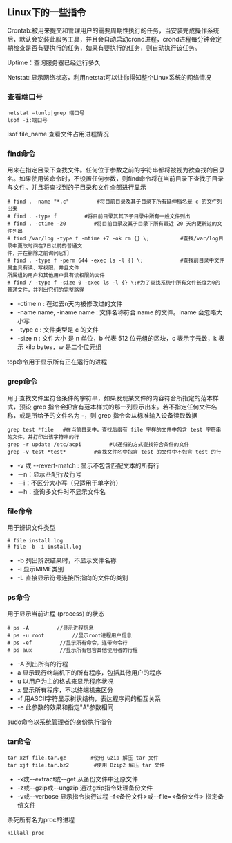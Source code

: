 ## Linux下的一些指令

Crontab:被用来提交和管理用户的需要周期性执行的任务，当安装完成操作系统后，默认会安装此服务工具，并且会自动启动crond进程，crond进程每分钟会定期检查是否有要执行的任务，如果有要执行的任务，则自动执行该任务。

Uptime：查询服务器已经运行多久

Netstat: 显示网络状态，利用netstat可以让你得知整个Linux系统的网络情况

### 查看端口号

```
netstat –tunlp|grep 端口号
lsof -i:端口号
```

lsof file_name 查看文件占用进程情况

### find命令

用来在指定目录下查找文件。任何位于参数之前的字符串都将被视为欲查找的目录名。如果使用该命令时，不设置任何参数，则find命令将在当前目录下查找子目录与文件。并且将查找到的子目录和文件全部进行显示

```
# find . -name "*.c"         #将目前目录及其子目录下所有延伸档名是 c 的文件列出来
# find . -type f         #将目前目录其其下子目录中所有一般文件列出
# find . -ctime -20         #将目前目录及其子目录下所有最近 20 天内更新过的文件列出
# find /var/log -type f -mtime +7 -ok rm {} \;			#查找/var/log目录中更改时间在7日以前的普通文														 件，并在删除之前询问它们
# find . -type f -perm 644 -exec ls -l {} \;			#查找前目录中文件属主具有读、写权限，并且文件														所属组的用户和其他用户具有读权限的文件
# find / -type f -size 0 -exec ls -l {} \;#为了查找系统中所有文件长度为0的普通文件，并列出它们的完整路径
```

- -ctime n : 在过去n天内被修改过的文件
- -name name, -iname name : 文件名称符合 name 的文件。iname 会忽略大小写
- -type c : 文件类型是 c 的文件
- -size n : 文件大小 是 n 单位，b 代表 512 位元组的区块，c 表示字元数，k 表示 kilo bytes，w 是二个位元组

top命令用于显示所有正在运行的进程

### grep命令

用于查找文件里符合条件的字符串，如果发现某文件的内容符合所指定的范本样式，预设 grep 指令会把含有范本样式的那一列显示出来。若不指定任何文件名称，或是所给予的文件名为 **-**，则 grep 指令会从标准输入设备读取数据

```
grep test *file   #在当前目录中，查找后缀有 file 字样的文件中包含 test 字符串的文件，并打印出该字符串的行
grep -r update /etc/acpi         #以递归的方式查找符合条件的文件
grep -v test *test*         #查找文件名中包含 test 的文件中不包含 test 的行
```

- -v 或 --revert-match : 显示不包含匹配文本的所有行
- －n：显示匹配行及行号
- －i：不区分大小写（只适用于单字符）
- －h：查询多文件时不显示文件名

### file命令

用于辨识文件类型

```
# file install.log
# file -b -i install.log
```

- -b 列出辨识结果时，不显示文件名称
- -i 显示MIME类别
- -L  直接显示符号连接所指向的文件的类别

### ps命令

用于显示当前进程 (process) 的状态

```
# ps -A         //显示进程信息
# ps -u root         //显示root进程用户信息
# ps -ef         //显示所有命令，连带命令行
# ps aux         //显示所有包含其他使用者的行程
```

- -A 列出所有的行程
- a 显示现行终端机下的所有程序，包括其他用户的程序
- u 以用户为主的格式来显示程序状况
-  x 显示所有程序，不以终端机来区分
- -f 用ASCII字符显示树状结构，表达程序间的相互关系
- -e 此参数的效果和指定"A"参数相同

sudo命令以系统管理者的身份执行指令

### tar命令

```
tar xzf file.tar.gz        #使用 Gzip 解压 tar 文件 
tar xjf file.tar.bz2        #使用 Bzip2 解压 tar 文件
```

- -x或--extract或--get 从备份文件中还原文件 
- -z或--gzip或--ungzip 通过gzip指令处理备份文件 
- -v或--verbose 显示指令执行过程 -f<备份文件>或--file=<备份文件> 指定备份文件


杀死所有名为proc的进程

```
killall proc 
```

